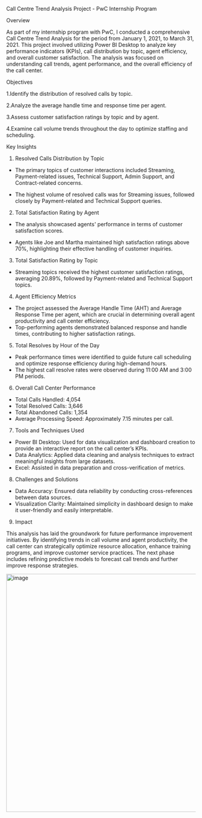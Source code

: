 Call Centre Trend Analysis Project - PwC Internship Program

Overview

As part of my internship program with PwC, I conducted a comprehensive Call Centre Trend Analysis for the period from January 1, 2021, to March 31, 2021. This project involved utilizing Power BI Desktop to analyze key performance indicators (KPIs), call distribution by topic, agent efficiency, and overall customer satisfaction. The analysis was focused on understanding call trends, agent performance, and the overall efficiency of the call center.

Objectives

1.Identify the distribution of resolved calls by topic.

2.Analyze the average handle time and response time per agent.

3.Assess customer satisfaction ratings by topic and by agent.

4.Examine call volume trends throughout the day to optimize staffing and scheduling.

Key Insights

1. Resolved Calls Distribution by Topic
   
 - The primary topics of customer interactions included Streaming, Payment-related issues, Technical Support, Admin Support, and Contract-related concerns.
 
 - The highest volume of resolved calls was for Streaming issues, followed closely by Payment-related and Technical Support queries.
 
2. Total Satisfaction Rating by Agent
   
 - The analysis showcased agents' performance in terms of customer satisfaction scores.
 
 - Agents like Joe and Martha maintained high satisfaction ratings above 70%, highlighting their effective handling of customer inquiries.
 
3. Total Satisfaction Rating by Topic
   
 - Streaming topics received the highest customer satisfaction ratings, averaging 20.89%, followed by Payment-related and Technical Support topics.

4. Agent Efficiency Metrics
   
 - The project assessed the Average Handle Time (AHT) and Average Response Time per agent, which are crucial in determining overall agent productivity and call center efficiency.
 - Top-performing agents demonstrated balanced response and handle times, contributing to higher satisfaction ratings.

5. Total Resolves by Hour of the Day
   
 - Peak performance times were identified to guide future call scheduling and optimize response efficiency during high-demand hours.
 - The highest call resolve rates were observed during 11:00 AM and 3:00 PM periods.

6. Overall Call Center Performance
   
 - Total Calls Handled: 4,054
 - Total Resolved Calls: 3,646
 - Total Abandoned Calls: 1,354
 - Average Processing Speed: Approximately 7.15 minutes per call.

7. Tools and Techniques Used
   
 - Power BI Desktop: Used for data visualization and dashboard creation to provide an interactive report on the call center’s KPIs.
 - Data Analytics: Applied data cleaning and analysis techniques to extract meaningful insights from large datasets.
 - Excel: Assisted in data preparation and cross-verification of metrics.

8. Challenges and Solutions
   
 - Data Accuracy: Ensured data reliability by conducting cross-references between data sources.
 - Visualization Clarity: Maintained simplicity in dashboard design to make it user-friendly and easily interpretable.

9. Impact 

This analysis has laid the groundwork for future performance improvement initiatives. By identifying trends in call volume and agent productivity, the call center can strategically optimize resource allocation, enhance training programs, and improve customer service practices. The next phase includes refining predictive models to forecast call trends and further improve response strategies.

<img width="633" alt="image" src="https://github.com/user-attachments/assets/2144f684-f6bf-4a74-821d-46ebded468c2">


